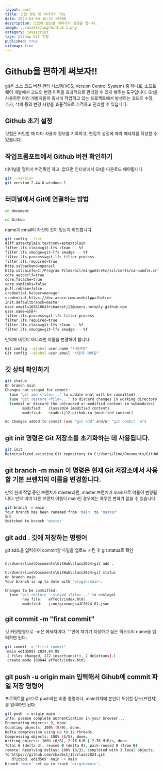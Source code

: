 ```yaml
---
layout: post
title: 깃헙 셋팅 및 여러가지 기능
date: 2024-04-08 16:32 +0900
description: 깃헙에 필요한 여러가지 설정을 합니다.
image: ../assets/img/Github 1.png
category: javascript
tags: Githup Git 깃헙
published: true
sitemap: true
---
```


# Github을 편하게 써보자!!

git은 소스 코드 버전 관리 시스템(VCS, Version Control System) 중 하나로, 소프트웨어 개발에서 코드의 변경 이력을 효과적으로 관리할 수 있게 해주는 도구입니다. Git을 사용하면 여러 개발자들이 동시에 작업하고 있는 프로젝트에서 발생하는 코드의 수정, 추가, 삭제 등의 변경 사항을 효율적으로 추적하고 관리할 수 있습니다.

## Github 초기 설정

깃헙은 커밋할 때 마다 사용자 정보를 기록하고, 편집기 설정에 따라 메세지를 작성할 수 있습니다.

## 작업프롬포트에서 Github 버전 확인하기

터미널을 열어서 버전확인 하고, 없으면 인터넷에서 Git을 다운로드 해야됩니다

````bash
git --version
git version 2.44.0.windows.1
````

## 터미널에서 Git에 연결하는 방법
````bash
cd document

cd Github
````

name과 email이 자신의 것이 맞는지 확인합니다.

````bash
git config --list
diff.astextplain.textconv=astextplain
filter.lfs.clean=git-lfs clean -- %f
filter.lfs.smudge=git-lfs smudge -- %f
filter.lfs.process=git-lfs filter-process
filter.lfs.required=true
http.sslbackend=openssl
http.sslcainfo=C:/Program Files/Git/mingw64/etc/ssl/certs/ca-bundle.crt
core.autocrlf=true
core.fscache=true
core.symlinks=false
pull.rebase=false
credential.helper=manager
credential.https://dev.azure.com.usehttppath=true
init.defaultbranch=master
user.email=163810643+skadbstj12@users.noreply.github.com
user.name=남윤서
filter.lfs.process=git-lfs filter-process
filter.lfs.required=true
filter.lfs.clean=git-lfs clean -- %f
filter.lfs.smudge=git-lfs smudge -- %f
````


만약에 내것이 아니라면 이름을 변경해야 합니다.
````bash
Git config --global user.name "사용자명"
Git config --global user.email "사용자 이메일"
````

## 깃 상태 확인하기

````bash
git status
On branch main
Changes not staged for commit:
  (use "git add <file>..." to update what will be committed)
  (use "git restore <file>..." to discard changes in working directory)
  (commit or discard the untracked or modified content in submodules)
        modified:   class2024 (modified content)
        modified:   skadbstj12.github.io (modified content)

no changes added to commit (use "git add" and/or "git commit -a")
````

## git init 명령은 Git 저장소를 초기화하는 데 사용됩니다.

````bash
git init
Reinitialized existing Git repository in C:/Users/line/Documents/GitHub/.git/
````

## git branch -m main 이 명령은 현재 Git 저장소에서 사용할 기본 브랜치의 이름을 변경합니다.

만약 현재 작업 중인 브랜치가 master라면, master 브랜치가 main으로 이름이 변경됩니다.
만약 이미 다른 브랜치 이름이 main인 경우에는 아무런 변화가 없을 수 있습니다.
````bash
git branch -m main
Your branch has been renamed from 'main' to 'master'
또는
Switched to branch 'master'
````

## git add . 깃에 저장하는 명령어

git add.을 입력하여 commit할 파일을 업로드 시킨 후 git status로 확인

````bash

C:\Users\line\Documents\GitHub\class2024>git add .

C:\Users\line\Documents\GitHub\class2024>git status
On branch main
Your branch is up to date with 'origin/main'.

Changes to be committed:
  (use "git restore --staged <file>..." to unstage)
        new file:   effect/index.html
        modified:   json/gineungsaJC2024_01.json

````


## git commit -m "first commit"

깃 커밋명령으로 -m은 메세지이다. ""안에 자기가 지정하고 싶은 히스토리 name을 입력하면 된다.

````bash
git commit -m "first commit"
[main ed1d509] 2024.04.08
 2 files changed, 272 insertions(+), 2 deletions(-)
 create mode 100644 effect/index.html
 ````

## git push -u origin main 입력해서 Gihub에 commit 파일 저장 명령어

프로젝트를 git으로 push하는 최종 명령이다. main위치에 본인이 푸쉬할 장소(브런치)를 입력하면 된다.
````bash
git push -u origin main
info: please complete authentication in your browser...
Enumerating objects: 9, done.
Counting objects: 100% (9/9), done.
Delta compression using up to 12 threads
Compressing objects: 100% (5/5), done.
Writing objects: 100% (6/6), 2.76 KiB | 2.76 MiB/s, done.
Total 6 (delta 3), reused 0 (delta 0), pack-reused 0 (from 0)
remote: Resolving deltas: 100% (3/3), completed with 3 local objects.
To https://github.com/skadbstj12/class2024.git
   d72c9bd..ed1d509  main -> main
branch 'main' set up to track 'origin/main'.
````